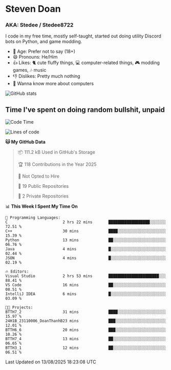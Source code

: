 # Steven Doan
### AKA: Stedee / Stedee8722
I code in my free time, mostly self-taught, started out doing utility Discord bots on Python, and game modding.

- 🤔 Age: Prefer not to say (18+)
- 😄 Pronouns: He/Him
- 👍 Likes: 🐈 cute fluffy things, 💻 computer-related things, 🎮 modding games, 🎶 music
- 👎 Dislikes: Pretty much nothing
- 🥹 Wanna know more about computers

![GitHub stats](https://github-readme-stats-iota-mocha-40.vercel.app/api?username=Stedee8722&show=prs_merged,prs_merged_percentage&show_icons=true&theme=transparent)

## Time I've spent on doing random bullshit, unpaid
<!--START_SECTION:Time I've spent on doing random bullshit, unpaid-->
![Code Time](http://img.shields.io/badge/Code%20Time-304%20hrs%2033%20mins-blue)

![Lines of code](https://img.shields.io/badge/From%20Hello%20World%20I%27ve%20Written-87.0%20thousand%20lines%20of%20code-blue)

**🐱 My GitHub Data** 

> 📦 111.2 kB Used in GitHub's Storage 
 > 
> 🏆 118 Contributions in the Year 2025
 > 
> 🚫 Not Opted to Hire
 > 
> 📜 19 Public Repositories 
 > 
> 🔑 2 Private Repositories 
 > 
📊 **This Week I Spent My Time On** 

```text
💬 Programming Languages: 
C                        2 hrs 22 mins       ██████████████████░░░░░░░   72.51 % 
C++                      30 mins             ████░░░░░░░░░░░░░░░░░░░░░   15.39 % 
Python                   13 mins             ██░░░░░░░░░░░░░░░░░░░░░░░   06.76 % 
Java                     4 mins              █░░░░░░░░░░░░░░░░░░░░░░░░   02.44 % 
JSON                     4 mins              █░░░░░░░░░░░░░░░░░░░░░░░░   02.19 % 

🔥 Editors: 
Visual Studio            2 hrs 53 mins       ██████████████████████░░░   88.41 % 
VS Code                  16 mins             ██░░░░░░░░░░░░░░░░░░░░░░░   08.51 % 
IntelliJ IDEA            6 mins              █░░░░░░░░░░░░░░░░░░░░░░░░   03.09 % 

🐱‍💻 Projects: 
BTTH7_2                  31 mins             ████░░░░░░░░░░░░░░░░░░░░░   15.97 % 
24H1B_23110006_DoanThanhB23 mins             ███░░░░░░░░░░░░░░░░░░░░░░   12.01 % 
BTTH6_6                  20 mins             ███░░░░░░░░░░░░░░░░░░░░░░   10.26 % 
BTTH7_4                  13 mins             ██░░░░░░░░░░░░░░░░░░░░░░░   06.65 % 
BTTH3_1                  12 mins             ██░░░░░░░░░░░░░░░░░░░░░░░   06.51 % 
```


 Last Updated on 13/08/2025 18:23:08 UTC
<!--END_SECTION:Time I've spent on doing random bullshit, unpaid-->
